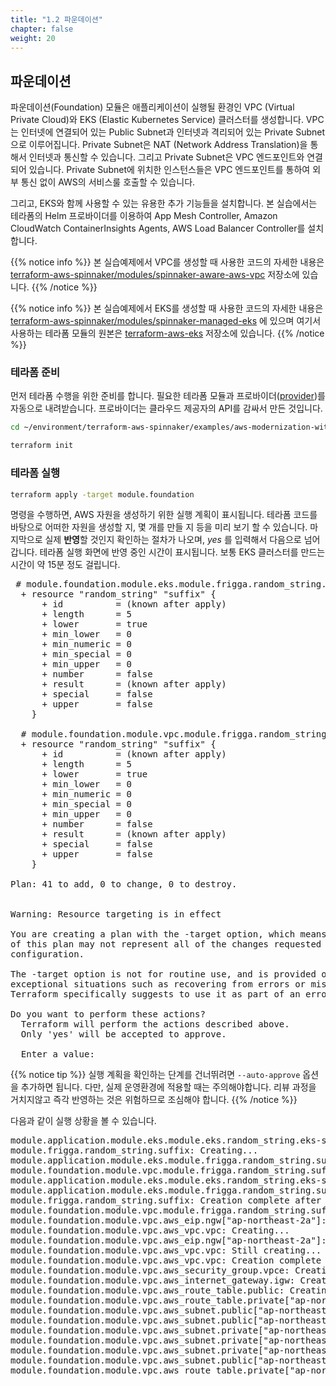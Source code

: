 ```yaml
---
title: "1.2 파운데이션"
chapter: false
weight: 20
---
```


## 파운데이션

파운데이션(Foundation) 모듈은 애플리케이션이 실행될 환경인 VPC (Virtual Private Cloud)와 EKS (Elastic Kubernetes Service) 클러스터를 생성합니다. VPC는 인터넷에 연결되어 있는 Public Subnet과 인터넷과 격리되어 있는 Private Subnet으로 이루어집니다. Private Subnet은 NAT (Network Address Translation)을 통해서 인터넷과 통신할 수 있습니다. 그리고 Private Subnet은 VPC 엔드포인트와 연결되어 있습니다. Private Subnet에 위치한 인스턴스들은 VPC 엔드포인트를 통하여 외부 통신 없이 AWS의 서비스룰 호출할 수 있습니다.

그리고, EKS와 함께 사용할 수 있는 유용한 추가 기능들을 설치합니다. 본 실습에서는 테라폼의 Helm 프로바이더를 이용하여 App Mesh Controller, Amazon CloudWatch ContainerInsights Agents, AWS Load Balancer Controller를 설치합니다.

{{% notice info %}}
본 실습예제에서 VPC를 생성할 때 사용한 코드의 자세한 내용은 [terraform-aws-spinnaker/modules/spinnaker-aware-aws-vpc](https://github.com/Young-ook/terraform-aws-spinnaker/tree/main/modules/spinnaker-aware-aws-vpc) 저장소에 있습니다.
{{% /notice %}}

{{% notice info %}}
본 실습예제에서 EKS를 생성할 때 사용한 코드의 자세한 내용은 [terraform-aws-spinnaker/modules/spinnaker-managed-eks](https://github.com/Young-ook/terraform-aws-spinnaker/tree/main/modules/spinnaker-managed-eks) 에 있으며 여기서 사용하는 테라폼 모듈의 원본은 [terraform-aws-eks](https://github.com/Young-ook/terraform-aws-eks) 저장소에 있습니다.
{{% /notice %}}

### 테라폼 준비

먼저 테라폼 수행을 위한 준비를 합니다. 필요한 테라폼 모듈과 프로바이더([provider](https://registry.terraform.io/browse/providers))를 자동으로 내려받습니다. 프로바이더는 클라우드 제공자의 API를 감싸서 만든 것입니다.

```sh
cd ~/environment/terraform-aws-spinnaker/examples/aws-modernization-with-spinnaker/
```
```sh
terraform init
```

### 테라폼 실행

```sh
terraform apply -target module.foundation
```

명령을 수행하면, AWS 자원을 생성하기 위한 실행 계획이 표시됩니다. 테라폼 코드를 바탕으로 어떠한 자원을 생성할 지, 몇 개를 만들 지 등을 미리 보기 할 수 있습니다. 마지막으로 실제 **반영**할 것인지 확인하는 절차가 나오며, *yes* 를 입력해서 다음으로 넘어갑니다. 테라폼 실행 화면에 반영 중인 시간이 표시됩니다. 보통 EKS 클러스터를 만드는 시간이 약 15분 정도 걸립니다.

<pre>
 # module.foundation.module.eks.module.frigga.random_string.suffix will be created
  + resource "random_string" "suffix" {
      + id          = (known after apply)
      + length      = 5
      + lower       = true
      + min_lower   = 0
      + min_numeric = 0
      + min_special = 0
      + min_upper   = 0
      + number      = false
      + result      = (known after apply)
      + special     = false
      + upper       = false
    }

  # module.foundation.module.vpc.module.frigga.random_string.suffix will be created
  + resource "random_string" "suffix" {
      + id          = (known after apply)
      + length      = 5
      + lower       = true
      + min_lower   = 0
      + min_numeric = 0
      + min_special = 0
      + min_upper   = 0
      + number      = false
      + result      = (known after apply)
      + special     = false
      + upper       = false
    }

Plan: 41 to add, 0 to change, 0 to destroy.


Warning: Resource targeting is in effect

You are creating a plan with the -target option, which means that the result
of this plan may not represent all of the changes requested by the current
configuration.

The -target option is not for routine use, and is provided only for
exceptional situations such as recovering from errors or mistakes, or when
Terraform specifically suggests to use it as part of an error message.

Do you want to perform these actions?
  Terraform will perform the actions described above.
  Only 'yes' will be accepted to approve.

  Enter a value:
</pre>

{{% notice tip %}}
실행 계획을 확인하는 단계를 건너뛰려면 `--auto-approve` 옵션을 추가하면 됩니다. 다만, 실제 운영환경에 적용할 때는 주의해야합니다. 리뷰 과정을 거치지않고 즉각 반영하는 것은 위험하므로 조심해야 합니다.
{{% /notice %}}

다음과 같이 실행 상황을 볼 수 있습니다.

<pre>
module.application.module.eks.module.eks.random_string.eks-suffix: Creating...
module.frigga.random_string.suffix: Creating...
module.application.module.eks.module.frigga.random_string.suffix: Creating...
module.foundation.module.vpc.module.frigga.random_string.suffix: Creating...
module.application.module.eks.module.eks.random_string.eks-suffix: Creation complete after 0s [id=brainidgllor]
module.application.module.eks.module.frigga.random_string.suffix: Creation complete after 0s [id=ruqym]
module.frigga.random_string.suffix: Creation complete after 0s [id=xrymv]
module.foundation.module.vpc.module.frigga.random_string.suffix: Creation complete after 0s [id=sorpe]
module.foundation.module.vpc.aws_eip.ngw["ap-northeast-2a"]: Creating...
module.foundation.module.vpc.aws_vpc.vpc: Creating...
module.foundation.module.vpc.aws_eip.ngw["ap-northeast-2a"]: Creation complete after 0s [id=eipalloc-06ec7daac6ed04a59]
module.foundation.module.vpc.aws_vpc.vpc: Still creating... [10s elapsed]
module.foundation.module.vpc.aws_vpc.vpc: Creation complete after 11s [id=vpc-00dd9e53cfe115b5a]
module.foundation.module.vpc.aws_security_group.vpce: Creating...
module.foundation.module.vpc.aws_internet_gateway.igw: Creating...
module.foundation.module.vpc.aws_route_table.public: Creating...
module.foundation.module.vpc.aws_route_table.private["ap-northeast-2a"]: Creating...
module.foundation.module.vpc.aws_subnet.public["ap-northeast-2c"]: Creating...
module.foundation.module.vpc.aws_subnet.public["ap-northeast-2b"]: Creating...
module.foundation.module.vpc.aws_subnet.private["ap-northeast-2a"]: Creating...
module.foundation.module.vpc.aws_subnet.private["ap-northeast-2c"]: Creating...
module.foundation.module.vpc.aws_subnet.private["ap-northeast-2b"]: Creating...
module.foundation.module.vpc.aws_subnet.public["ap-northeast-2a"]: Creating...
module.foundation.module.vpc.aws_route_table.private["ap-northeast-2a"]: Creation complete after 0s
</pre>
